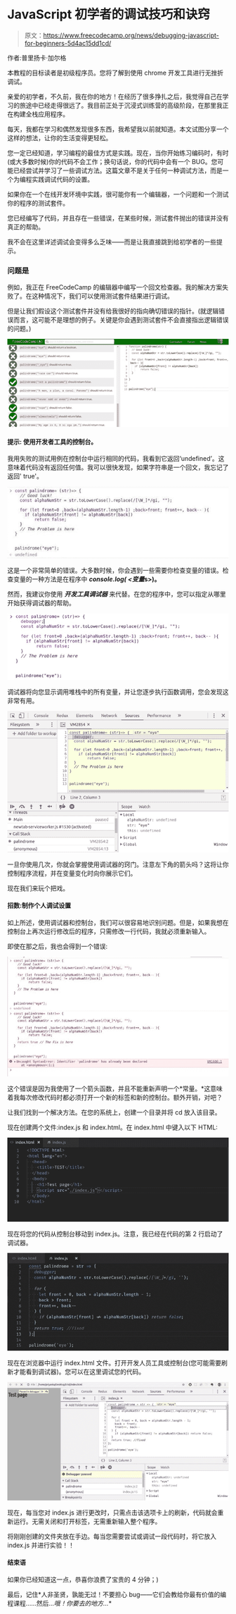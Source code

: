 # JavaScript 初学者的调试技巧和诀窍

> 原文：<https://www.freecodecamp.org/news/debugging-javascript-for-beginners-5d4ac15dd1cd/>

作者:普里扬卡·加尔格

本教程的目标读者是初级程序员。您将了解到使用 chrome 开发工具进行无挫折调试。

亲爱的初学者，不久前，我在你的地方！在经历了很多挣扎之后，我觉得自己在学习的旅途中已经走得很远了。我目前正处于沉浸式训练营的高级阶段，在那里我正在构建全栈应用程序。

每天，我都在学习和偶然发现很多东西，我希望我以前就知道。本文试图分享一个这样的想法，让你的生活变得更轻松。

您一定已经知道，学习编程的最佳方式是实践。现在，当你开始练习编码时，有时(或大多数时候)你的代码不会工作；换句话说，你的代码中会有一个 BUG。您可能已经尝试并学习了一些调试方法。这篇文章不是关于任何一种调试方法，而是一个为编程实践调试代码的设置。

如果你在一个在线开发环境中实践，很可能你有一个编辑器，一个问题和一个测试你的程序的测试套件。

您已经编写了代码，并且存在一些错误，在某些时候，测试套件抛出的错误并没有真正的帮助。

我不会在这里详述调试会变得多么乏味——而是让我直接跳到给初学者的一些提示。

### 问题是

例如，我正在 FreeCodeCamp 的编辑器中编写一个回文检查器。我的解决方案失败了。在这种情况下，我们可以使用测试套件结果进行调试。

但是让我们假设这个测试套件并没有给我很好的指向确切错误的指针。(就逻辑错误而言，这可能不是理想的例子。关键是你会遇到测试套件不会直接指出逻辑错误的问题。)

![dwhQsMHv5CPslBuNUg-zP0k5hLajefSpkYjA](img/fa9b518ff53b1189821eba2e53931a4e.png)

#### **提示:** **使用开发者工具的控制台。**

我用失败的测试用例在控制台中运行相同的代码，我看到它返回‘undefined’。这意味着代码没有返回任何值。我可以很快发现，如果字符串是一个回文，我忘记了返回' true'。

![m1vALMoCZfmqBhdCbcr9RsLavcnrlCQBeCf2](img/da2765f530ddc5604191263c08ac5574.png)

这是一个非常简单的错误。大多数时候，你会遇到一些需要你检查变量的错误。检查变量的一种方法是在程序中 ***console.log( <变量*s>)。**

然而，我建议你使用 ***开发工具调试器*** 来代替。在您的程序中，您可以指定从哪里开始获得调试器的帮助。

![-PRHwB8hzqcCh2WhQmQSubwCXsMucMPhmlgn](img/50a23d3f77cd20827bc57be23e736d4e.png)

调试器将向您显示调用堆栈中的所有变量，并让您逐步执行函数调用，您会发现这非常有用。

![7IKv-WVp8ztTZyyC-zlAnOmOxN5gpi9FGmD4](img/dcb439fbbfdad1332ec875c06347b0cf.png)

一旦你使用几次，你就会掌握使用调试器的窍门。注意左下角的箭头吗？这将让你控制程序流程，并在变量变化时向你展示它们。

现在我们来玩个把戏。

#### **招数:制作个人调试设置**

如上所述，使用调试器和控制台，我们可以很容易地识别问题。但是，如果我想在控制台上再次运行修改后的程序，只需修改一行代码，我就必须重新输入。

即使在那之后，我也会得到一个错误:

![XKcVHUYzfB150kJNfqHACYaqmfWtxBYTsZi7](img/9d4bc39cfe8dfd5f17a07c790c4a7d7f.png)

这个错误是因为我使用了一个箭头函数，并且不能重新声明一个*常量。*这意味着我每次修改代码时都必须打开一个新的标签和新的控制台。额外开销，对吧？

让我们找到一个解决方法。在您的系统上，创建一个目录并将 cd 放入该目录。

现在创建两个文件:index.js 和 index.html。在 index.html 中键入以下 HTML:

![Pyy9bL6vTdq4wxYW-DKHxEAHHUny7pdod0Yi](img/874976456d04ed2293613c4f6feef65f.png)

现在将您的代码从控制台移动到 index.js。注意，我已经在代码的第 2 行启动了调试器。

![NbliUjnLiOhn5w9NTgL61cnY1qUdxf8QkIZ8](img/96836f40e038545d43556254d98b7295.png)

现在在浏览器中运行 index.html 文件。打开开发人员工具或控制台(您可能需要刷新才能看到调试器)。您可以在这里调试您的代码。

![aF-D9XXD3MF2bPnufdhclS2Ht9TiVDyd0XRT](img/22b129dec86f0b8298fa9a1c1a5b2d86.png)

现在，每当您对 index.js 进行更改时，只需点击该选项卡上的刷新，代码就会重新运行。无需关闭和打开标签，无需重新输入整个程序。

将刚刚创建的文件夹放在手边。每当您需要尝试或调试一段代码时，将它放入 index.js 并进行实验！！

#### 结束语

如果你已经知道这一点，恭喜你浪费了宝贵的 4 分钟；)

最后，记住*人非圣贤，孰能无过！不要担心 bug——它们会教给你最有价值的编程课程……然后...*哦！你要去的地方…**